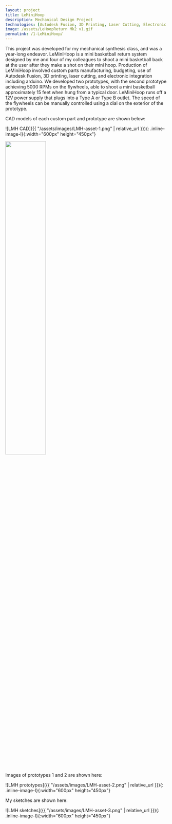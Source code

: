 ```yaml
---
layout: project
title: LeMiniHoop
description: Mechanical Design Project
technologies: [Autodesk Fusion, 3D Printing, Laser Cutting, Electronic Integration]
image: /assets/LeHoopReturn Mk2 v1.gif
permalink: /1-LeMiniHoop/
---
```


This project was developed for my mechanical synthesis class, and was a year-long endeavor. LeMiniHoop is a mini basketball return system designed by me and four of my colleagues to shoot a mini basketball back at the user after they make a shot on their mini hoop. Production of LeMiniHoop involved custom parts manufacturing, budgeting, use of Autodesk Fusion, 3D printing, laser cutting, and electronic integration including arduino. We developed two prototypes, with the second prototype achieving 5000 RPMs on the flywheels, able to shoot a mini basketball approximately 15 feet when hung from a typical door. LeMiniHoop runs off a 12V power supply that plugs into a Type A or Type B outlet.  The speed of the flywheels can be manually controlled using a dial on the exterior of the prototype.

CAD models of each custom part and prototype are shown below:

<!-- <img src="assetz/LMH-asset-1.png" alt="LMH CAD"> -->
<!-- ![Headshot]({{ "/assets/images/LMH-asset-1.png" | relative_url }}) -->
![LMH CAD]({{ "/assets/images/LMH-asset-1.png" | relative_url }}){: .inline-image-l}{:width="600px" height="450px"}

<img src="assetz/images/LMH-asset-1.png" width="50%" height="auto">


Images of prototypes 1 and 2 are shown here:

<!-- <img src="assetz/LMH-asset-2.png" alt="LMH images"> -->
![LMH prototypes]({{ "/assets/images/LMH-asset-2.png" | relative_url }}){: .inline-image-l}{:width="600px" height="450px"}

My sketches are shown here:

<!-- <img src="assetz/LMH-asset-3.png" alt="LMH sketches"> -->
![LMH sketches]({{ "/assets/images/LMH-asset-3.png" | relative_url }}){: .inline-image-l}{:width="600px" height="450px"}


